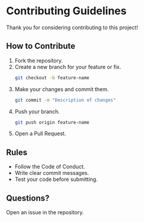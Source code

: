 # Contributing Guidelines

Thank you for considering contributing to this project!

## How to Contribute
1. Fork the repository.
2. Create a new branch for your feature or fix.
   ```bash
   git checkout -b feature-name
   ```
3. Make your changes and commit them.
   ```bash
   git commit -m "Description of changes"
   ```
4. Push your branch.
   ```bash
   git push origin feature-name
   ```
5. Open a Pull Request.

## Rules
- Follow the Code of Conduct.
- Write clear commit messages.
- Test your code before submitting.

## Questions?
Open an issue in the repository.
